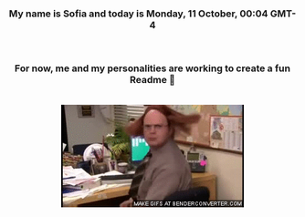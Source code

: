 


<div align="center">
<h3 >My name is Sofia and today is Monday, 11 October, 00:04 GMT-4</h3><br>
<h3 >For now, me and my personalities are working to create a fun Readme 👋
</h3><br>
<img src='img/dwight.gif' alt='working...'/>
</div>
